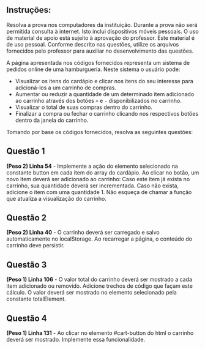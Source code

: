 ## Instruções:

Resolva a prova nos computadores da instituição. Durante a prova não será permitida consulta à internet. Isto inclui dispositivos móveis pessoais. O uso de material de apoio está sujeito à aprovação do professor. Este material é de uso pessoal. Conforme descrito nas questões, utilize os arquivos fornecidos pelo professor para auxiliar no desenvolvimento das questões.

A página apresentada nos códigos fornecidos representa um sistema de pedidos online de uma hamburgueria. Neste sistema o usuário pode:
- Visualizar os itens do cardápio e clicar nos itens do seu interesse para adicioná-los a um carrinho de compras.
- Aumentar ou reduzir a quantidade de um determinado item adicionado ao carrinho através dos botões `+` e `-` disponibilizados no carrinho.
- Visualizar o total de suas compras dentro do carrinho.
- Finalizar a compra ou fechar o carrinho clicando nos respectivos botões dentro da janela do carrinho.

Tomando por base os códigos fornecidos, resolva as seguintes questões:

## Questão 1

**(Peso 2) Linha 54** - Implemente a ação do elemento selecionado na constante button em cada item do array do cardápio. Ao clicar no botão, um novo item deverá ser adicionado ao carrinho:
Caso este item já exista no carrinho, sua quantidade deverá ser incrementada.
Caso não exista, adicione o item com uma quantidade 1.
Não esqueça de chamar a função que atualiza a visualização do carrinho.

## Questão 2

**(Peso 2) Linha 40** - O carrinho deverá ser carregado e salvo automaticamente no localStorage. Ao recarregar a página, o conteúdo do carrinho deve persistir.

## Questão 3

**(Peso 1) Linha 106** - O valor total do carrinho deverá ser mostrado a cada item adicionado ou removido. Adicione trechos de código que façam este cálculo. O valor deverá ser mostrado no elemento selecionado pela constante totalElement.

## Questão 4

**(Peso 1) Linha 131** - Ao clicar no elemento #cart-button do html o carrinho deverá ser mostrado. Implemente essa funcionalidade.
